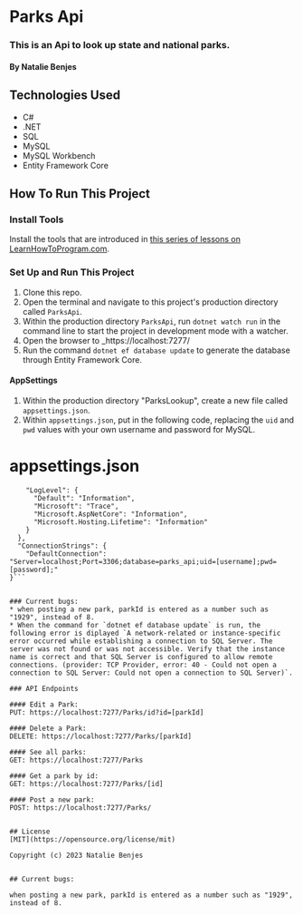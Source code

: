 # Parks Api

### This is an Api to look up state and national parks.

#### By Natalie Benjes

## Technologies Used

* C#
* .NET
* SQL
* MySQL
* MySQL Workbench
* Entity Framework Core


## How To Run This Project

### Install Tools

Install the tools that are introduced in [this series of lessons on LearnHowToProgram.com](https://www.learnhowtoprogram.com/c-and-net/getting-started-with-c).

### Set Up and Run This Project

1. Clone this repo.
2. Open the terminal and navigate to this project's production directory called `ParksApi`.
3. Within the production directory `ParksApi`, run `dotnet watch run` in the command line to start the project in development mode with a watcher.
4. Open the browser to _https://localhost:7277/
5. Run the command `dotnet ef database update` to generate the database through Entity Framework Core.

#### AppSettings

1. Within the production directory "ParksLookup", create a new file called `appsettings.json`.
2. Within `appsettings.json`, put in the following code, replacing the `uid` and `pwd` values with your own username and password for MySQL. 

# appsettings.json

``` "Logging": {
    "LogLevel": {
      "Default": "Information",
      "Microsoft": "Trace",
      "Microsoft.AspNetCore": "Information",
      "Microsoft.Hosting.Lifetime": "Information"
    }
  },
  "ConnectionStrings": {
    "DefaultConnection": "Server=localhost;Port=3306;database=parks_api;uid=[username];pwd=[password];"
}```


### Current bugs:
* when posting a new park, parkId is entered as a number such as "1929", instead of 8. 
* When the command for `dotnet ef database update` is run, the following error is diplayed `A network-related or instance-specific error occurred while establishing a connection to SQL Server. The server was not found or was not accessible. Verify that the instance name is correct and that SQL Server is configured to allow remote connections. (provider: TCP Provider, error: 40 - Could not open a connection to SQL Server: Could not open a connection to SQL Server)`.

### API Endpoints

#### Edit a Park:
PUT: https://localhost:7277/Parks/id?id=[parkId]

#### Delete a Park:
DELETE: https://localhost:7277/Parks/[parkId]

#### See all parks:
GET: https://localhost:7277/Parks

#### Get a park by id:
GET: https://localhost:7277/Parks/[id]

#### Post a new park:
POST: https://localhost:7277/Parks/


## License
[MIT](https://opensource.org/license/mit)

Copyright (c) 2023 Natalie Benjes


## Current bugs:

when posting a new park, parkId is entered as a number such as "1929", instead of 8.


